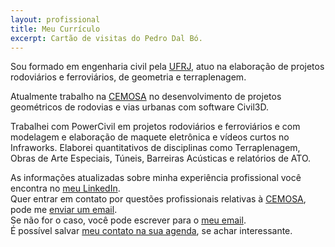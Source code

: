 ```yaml
---
layout: profissional
title: Meu Currículo
excerpt: Cartão de visitas do Pedro Dal Bó.
---
```

<section class="texto-geral">
   <p>Sou formado em engenharia civil pela <a href="http://www.ufrj.br/" title="Onde estudei">UFRJ</a>, atuo na elaboração de projetos rodoviários e ferroviários, de geometria e terraplenagem.</p>
  <p>Atualmente trabalho na <a href="http://www.cemosa.com.br" title="Onde trabalho">CEMOSA</a> no desenvolvimento de projetos geométricos de rodovias e vias urbanas com software Civil3D.</p>
  <p>Trabalhei com PowerCivil em projetos rodoviários e ferroviários e com modelagem e elaboração de maquete eletrônica e vídeos curtos no Infraworks. Elaborei quantitativos de disciplinas como Terraplenagem, Obras de Arte Especiais, Túneis, Barreiras Acústicas e relatórios de ATO.</p>
  <p>As informações atualizadas sobre minha experiência profissional você encontra no <a href="https://www.linkedin.com/in/pedrodalbo" title="Está atualizado">meu LinkedIn</a>.<br>
  Quer entrar em contato por questões profissionais relativas à <a href="http://www.cemosa.com.br" title="Onde trabalho">CEMOSA</a>, pode me <a href="mailto:pedro.dalbo@cemosa.com.br" title="Onde falar comigo, pela CEMOSA">enviar um email</a>.<br>
  Se não for o caso, você pode escrever para o <a href="mailto:serviçosengenharia@dalbo.me" title="Onde falar comigo">meu email</a>.<br>
  É possível salvar <a href="{{ site.url }}/assets/Pedro Dal Bó.vcf" title="Salve na Agenda">meu contato na sua agenda</a>, se achar interessante.</p>
</section>
